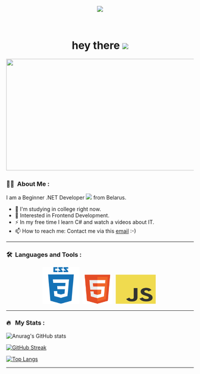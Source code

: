 
<p align="center"><img src="https://media.giphy.com/media/M9gbBd9nbDrOTu1Mqx/giphy.gif" width="100"/></p>
<p align="center"><img src="https://komarev.com/ghpvc/?username=TungusSs&style=flat-square&color=blue" alt=""></p>

<h1 align="center">hey there <img src="https://media.giphy.com/media/hvRJCLFzcasrR4ia7z/giphy.gif" width="30px"></h1>

<p align="center"><img src="https://media.giphy.com/media/dWesBcTLavkZuG35MI/giphy.gif" width="600" height="300"  /></p>

### :man_technologist: &nbsp;About Me :

I am a Beginner .NET Developer <img src="https://media.giphy.com/media/WUlplcMpOCEmTGBtBW/giphy.gif" width="30"> from Belarus.

- 🔭 I'm studying in college right now.
- 🌱 Interested in Frontend Development.
- ⚡ In my free time I learn C# and watch a videos about IT.
- 📫 How to reach me: Contact me via this [email](mailto:nikitakuznetsovgg@gmail.com) :-)

---

### 🛠 &nbsp;Languages and Tools :

<p align="center">
<img src="https://github.com/devicons/devicon/blob/master/icons/css3/css3-plain-wordmark.svg"  title="CSS3" alt="CSS" width="100" height="100"/>&nbsp;
<img src="https://github.com/devicons/devicon/blob/master/icons/html5/html5-original.svg" title="HTML5" alt="HTML" width="80" height="80"/>&nbsp;
<img src="https://github.com/devicons/devicon/blob/master/icons/javascript/javascript-original.svg" title="JavaScript" alt="JavaScript" width="110" height="80"/>&nbsp;
</p>

---

### 🔥 &nbsp; My Stats :
![Anurag's GitHub stats](https://github-readme-stats.vercel.app/api?username=TungusSs&show_icons=true&theme=great-gatsby)

[![GitHub Streak](http://github-readme-streak-stats.herokuapp.com?user=TungusSs&theme=highcontrast&hide_border=true&date_format=j%20M%5B%20Y%5D)](https://git.io/streak-stats)

[![Top Langs](https://github-readme-stats.vercel.app/api/top-langs/?username=TungusSs&layout=compact&theme=vision-friendly-dark)](https://github.com/anuraghazra/github-readme-stats)


---
